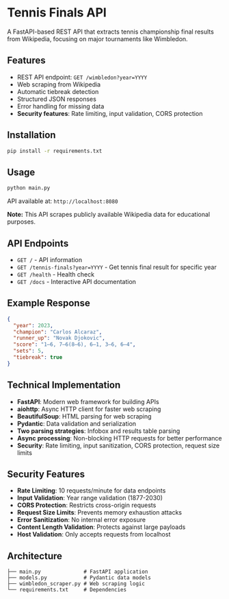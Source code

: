 # Tennis Finals API

A FastAPI-based REST API that extracts tennis championship final results from Wikipedia, focusing on major tournaments like Wimbledon.

## Features

- REST API endpoint: `GET /wimbledon?year=YYYY`
- Web scraping from Wikipedia
- Automatic tiebreak detection
- Structured JSON responses
- Error handling for missing data
- **Security features**: Rate limiting, input validation, CORS protection

## Installation

```bash
pip install -r requirements.txt
```

## Usage

```bash
python main.py
```

API available at: `http://localhost:8080`

**Note:** This API scrapes publicly available Wikipedia data for educational purposes.

## API Endpoints

- `GET /` - API information
- `GET /tennis-finals?year=YYYY` - Get tennis final result for specific year
- `GET /health` - Health check
- `GET /docs` - Interactive API documentation

## Example Response

```json
{
  "year": 2023,
  "champion": "Carlos Alcaraz",
  "runner_up": "Novak Djokovic",
  "score": "1–6, 7–6(8–6), 6–1, 3–6, 6–4",
  "sets": 5,
  "tiebreak": true
}
```

## Technical Implementation

- **FastAPI**: Modern web framework for building APIs
- **aiohttp**: Async HTTP client for faster web scraping
- **BeautifulSoup**: HTML parsing for web scraping
- **Pydantic**: Data validation and serialization
- **Two parsing strategies**: Infobox and results table parsing
- **Async processing**: Non-blocking HTTP requests for better performance
- **Security**: Rate limiting, input sanitization, CORS protection, request size limits

## Security Features

- **Rate Limiting**: 10 requests/minute for data endpoints
- **Input Validation**: Year range validation (1877-2030)
- **CORS Protection**: Restricts cross-origin requests
- **Request Size Limits**: Prevents memory exhaustion attacks
- **Error Sanitization**: No internal error exposure
- **Content Length Validation**: Protects against large payloads
- **Host Validation**: Only accepts requests from localhost

## Architecture

```
├── main.py              # FastAPI application
├── models.py            # Pydantic data models
├── wimbledon_scraper.py # Web scraping logic
└── requirements.txt     # Dependencies
```
